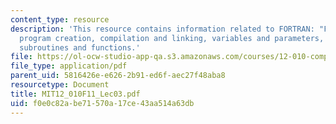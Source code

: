 ```yaml
---
content_type: resource
description: 'This resource contains information related to FORTRAN: "Formula Translation",
  program creation, compilation and linking, variables and parameters, flow control,
  subroutines and functions.'
file: https://ol-ocw-studio-app-qa.s3.amazonaws.com/courses/12-010-computational-methods-of-scientific-programming-fall-2011/f0e0c82abe71570a17ce43aa514a63db_MIT12_010F11_Lec03.pdf
file_type: application/pdf
parent_uid: 5816426e-e626-2b91-ed6f-aec27f48aba8
resourcetype: Document
title: MIT12_010F11_Lec03.pdf
uid: f0e0c82a-be71-570a-17ce-43aa514a63db
---
```

